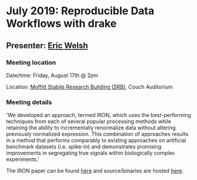 # July 2019: Reproducible Data Workflows with drake

## Presenter: [Eric Welsh](mailto:eric.welsh@moffitt.org)

### Meeting location
Date/time: Friday, August 17th @ 2pm

Location: [Moffitt Stabile Research Building (SRB)](https://goo.gl/maps/o6j3rtTuxCB2), Couch Auditorium
### Meeting details

'We developed an approach, termed IRON, which uses the best-performing techniques from each of several popular processing methods while retaining the ability to incrementally renormalize data without altering previously normalized expression. This combination of approaches results in a method that performs comparably to existing approaches on artificial benchmark datasets (i.e. spike-in) and demonstrates promising improvements in segregating true signals within biologically complex experiments.'

The IRON paper can be found [here](https://bmcbioinformatics.biomedcentral.com/articles/10.1186/1471-2105-14-153) and source/binaries are hosted [here](http://gene.moffitt.org/libaffy/).